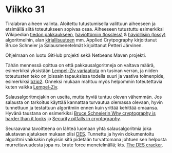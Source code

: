 # Viikko 31

Tiralabran aiheen valinta. Aloitettu tutustumisella valittuun aiheeseen ja etsimällä siitä toteutukseen sopivaa osaa. Aiheeseen tutustuttu esimerkiksi Wikipedian [tiedon pakkaukseen](https://en.wikipedia.org/wiki/Data_compression), [häviöttömiin (lossless)](https://en.wikipedia.org/wiki/List_of_algorithms#Lossless_compression_algorithms) & [häviöllisiin (lossy)](https://en.wikipedia.org/wiki/List_of_algorithms#Lossy_compression_algorithms) algoritmeihin, alan [kirjallisuuteen](http://www.helsinki.fi/kirjasto/fi/haku?q=data%20compression&type=monograph&lang=&online_only=false&use_year_range=false&start_year=1977&end_year=2015&sort=_score&curpage=1) mm. Applied Crytpography kirjoittanut Bruce Schneier ja Salausmenetelmät kirjoittanut Petteri Järvinen.

Ohjelmaan on luotu GitHub projekti sekä Netbeans Maven projekti.

Tähän mennessä opittua on että pakkausalgoritmeja on valtava määrä, esimerkiksi yksistään [Lempel-Ziv variaatiota](https://en.wikipedia.org/wiki/List_of_algorithms#Lossless_compression_algorithms) on tusinan verran, ja niiden toteutusten teko on joissain tapauksissa todella suuri ja vaativa toimenpide, esimerkiksi [bzip2](https://en.wikipedia.org/wiki/Bzip2#Compression_stack). Onneksi mukaan mahtuu myös helpommin toteutettavia kuten vaikka [Lempel-Ziv](https://en.wikipedia.org/wiki/LZ77_and_LZ78).

Salausalgoritmejakin on useita, mutta hyviä tuntuu olevan vähemmän. Jos salausta on tarkoitus käyttää kannattaa turvautua olemassa olevaan, hyvin tunnettuun ja testattuun algoritmiin ennen kuin yrittää kehittää omaansa. Hyvänä taustana on esimerkiksi [Bruce Schneierin Why cryptography is harder than it looks](https://www.schneier.com/essays/archives/1997/01/why_cryptography_is.html) ja [Security pitfalls in cryptography](https://www.schneier.com/essays/archives/1998/01/security_pitfalls_in.html).

Seuraavana tavoitteena on lähteä luomaan yhtä salausalgoritmia joka alustavan ajatuksen mukaan olisi [DES](https://en.wikipedia.org/wiki/Data_Encryption_Standard). Tunnettu ja hyvin dokumentoitu algoritmi vaikkakin nykyisin sitä pidetään turvattomana johtuen sen helposta murrettavuudesta jopa ns. brute force menetelmällä; kts. [The DES cracker](http://w2.eff.org/Privacy/Crypto/Crypto_misc/DESCracker/HTML/19980716_eff_des_faq.html).

